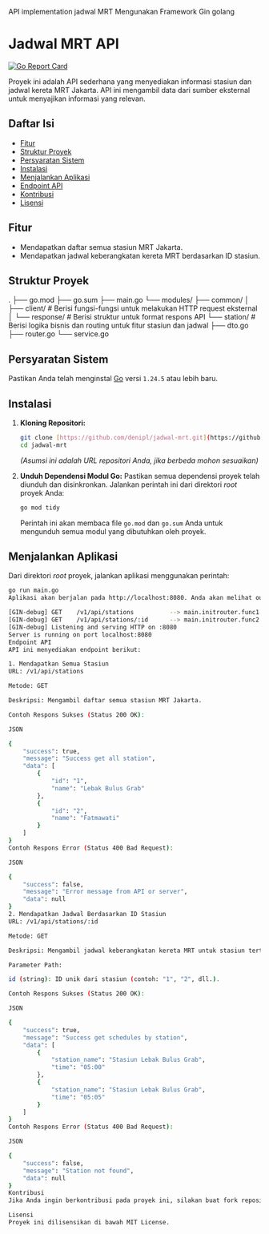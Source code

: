 API implementation jadwal MRT Mengunakan Framework Gin golang



# Jadwal MRT API

[![Go Report Card](https://goreportcard.com/badge/github.com/denipl/jadwal-mrt.git)](https://goreportcard.com/report/github.com/denipl/jadwal-mrt.git)

Proyek ini adalah API sederhana yang menyediakan informasi stasiun dan jadwal kereta MRT Jakarta. API ini mengambil data dari sumber eksternal untuk menyajikan informasi yang relevan.

## Daftar Isi
- [Fitur](#fitur)
- [Struktur Proyek](#struktur-proyek)
- [Persyaratan Sistem](#persyaratan-sistem)
- [Instalasi](#instalasi)
- [Menjalankan Aplikasi](#menjalankan-aplikasi)
- [Endpoint API](#endpoint-api)
- [Kontribusi](#kontribusi)
- [Lisensi](#lisensi)

## Fitur
- Mendapatkan daftar semua stasiun MRT Jakarta.
- Mendapatkan jadwal keberangkatan kereta MRT berdasarkan ID stasiun.

## Struktur Proyek
.
├── go.mod
├── go.sum
├── main.go
└── modules/
├── common/
│   ├── client/     # Berisi fungsi-fungsi untuk melakukan HTTP request eksternal
│   └── response/   # Berisi struktur untuk format respons API
└── station/        # Berisi logika bisnis dan routing untuk fitur stasiun dan jadwal
├── dto.go
├── router.go
└── service.go


## Persyaratan Sistem
Pastikan Anda telah menginstal [Go](https://golang.org/dl/) versi `1.24.5` atau lebih baru.

## Instalasi

1.  **Kloning Repositori:**
    ```bash
    git clone [https://github.com/denipl/jadwal-mrt.git](https://github.com/denipl/jadwal-mrt.git)
    cd jadwal-mrt
    ```
    *(Asumsi ini adalah URL repositori Anda, jika berbeda mohon sesuaikan)*

2.  **Unduh Dependensi Modul Go:**
    Pastikan semua dependensi proyek telah diunduh dan disinkronkan. Jalankan perintah ini dari direktori *root* proyek Anda:
    ```bash
    go mod tidy
    ```
    Perintah ini akan membaca file `go.mod` dan `go.sum` Anda untuk mengunduh semua modul yang dibutuhkan oleh proyek.

## Menjalankan Aplikasi

Dari direktori *root* proyek, jalankan aplikasi menggunakan perintah:

```bash
go run main.go
Aplikasi akan berjalan pada http://localhost:8080. Anda akan melihat output di terminal yang menunjukkan endpoint yang terdaftar dan port yang digunakan.

[GIN-debug] GET    /v1/api/stations          --> main.initrouter.func1 (3 handlers)
[GIN-debug] GET    /v1/api/stations/:id      --> main.initrouter.func2 (3 handlers)
[GIN-debug] Listening and serving HTTP on :8080
Server is running on port localhost:8080
Endpoint API
API ini menyediakan endpoint berikut:

1. Mendapatkan Semua Stasiun
URL: /v1/api/stations

Metode: GET

Deskripsi: Mengambil daftar semua stasiun MRT Jakarta.

Contoh Respons Sukses (Status 200 OK):

JSON

{
    "success": true,
    "message": "Success get all station",
    "data": [
        {
            "id": "1",
            "name": "Lebak Bulus Grab"
        },
        {
            "id": "2",
            "name": "Fatmawati"
        }
    ]
}
Contoh Respons Error (Status 400 Bad Request):

JSON

{
    "success": false,
    "message": "Error message from API or server",
    "data": null
}
2. Mendapatkan Jadwal Berdasarkan ID Stasiun
URL: /v1/api/stations/:id

Metode: GET

Deskripsi: Mengambil jadwal keberangkatan kereta MRT untuk stasiun tertentu berdasarkan ID stasiun.

Parameter Path:

id (string): ID unik dari stasiun (contoh: "1", "2", dll.).

Contoh Respons Sukses (Status 200 OK):

JSON

{
    "success": true,
    "message": "Success get schedules by station",
    "data": [
        {
            "station_name": "Stasiun Lebak Bulus Grab",
            "time": "05:00"
        },
        {
            "station_name": "Stasiun Lebak Bulus Grab",
            "time": "05:05"
        }
    ]
}
Contoh Respons Error (Status 400 Bad Request):

JSON

{
    "success": false,
    "message": "Station not found",
    "data": null
}
Kontribusi
Jika Anda ingin berkontribusi pada proyek ini, silakan buat fork repositori, buat branch baru untuk fitur Anda, lalu kirim pull request.

Lisensi
Proyek ini dilisensikan di bawah MIT License.
